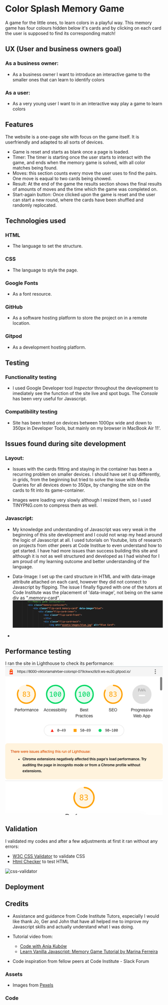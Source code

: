 # Color Splash Memory Game
A game for the little ones, to learn colors in a playful way. This memory game has four colours hidden below it's cards and by clicking on each card the user is supposed to find its corresponding match!

## UX (User and business owners goal)

### As a business owner:
* As a business owner I want to introduce an interactive game to the smaller ones that can learn to identify colors

### As a user:
* As a very young user I want to in an interactive way play a game to learn colors

## Features

The website is a one-page site with focus on the game itself. It is userfriendly and adapted to all sorts of devices. 

* Game is reset and starts as blank once a page is loaded.
* Timer: The timer is starting once the user starts to interact with the game, and ends when the memory game is solved, with all color matches being found.
* Moves: this section counts every move the user uses to find the pairs. One move is eaqual to two cards being showed.
* Result: At the end of the game the results section shows the final results of amounts of moves and the time which the game was completed on.
* Start-again button: Once clicked upon the game is reset and the user can start a new round, where the cards have been shuffled and randomly replocated.

## Technologies used

### HTML 
* The language to set the structure.

### CSS
* The language to style the page.

### Google Fonts
* As a font resource. 

### GitHub
* As a software hosting platform to store the project on in a remote location.

### Gitpod
* As a development hosting platform.

## Testing

### Functionality testing
* I used Google Developer tool *Inspector* throughout the development to imediately see the function of the site live and spot bugs. The *Console* has been very useful for Javascript. 

### Compatibility testing
* Site has been tested on devices between 1000px wide and down to 350px in Developer Tools, but mainly on my browser in MacBook Air 11'. 

## Issues found during site development

### Layout:
* Issues with the cards fitting and staying in the container has been a recurring problem on smaller devices. I should have set it up differently, in grids, from the beginning but tried to solve the issue with Media Queries for all devices down to 350px, by changing the size on the cards to fit into its game-container. 

* Images were loading very slowly although I resized them, so I used TINYPNG.com to compress them as well. 

### Javascript:
* My knowledge and understanding of Javascript was very weak in the beginning of this site development and I could not wrap my head around the logic of Javascript at all. I used tutorials on Youtube, lots of research on projects from other peers at Code Institue to even understand how to get started. 
I have had more issues than success building this site and although it is not as well structured and developed as I had wished for I am proud of my learning outcome and better understanding of the language. 

* Data-Image: I set up the card structure in HTML and with data-image attribute attached on each card, however they did not connect to Javascript by flipping. The issue I finally figured with one of the tutors at Code Institute was the placement of 'data-image', not being on the same div as ".memory-card". 
![data-image](assets/md-images/screenshots/data-image.png) 

* 






## Performance testing

I ran the site in Lighthouse to check its performance:
![lighthouse](assets/md-images/screenshots/lighthouse.png)

## Validation

I validated my codes and after a few adjustments at first it ran without any errors:

* [W3C CSS Validator](http://www.css-validator.org/) to validate CSS
* [Html Checker](https://validator.w3.org/) to test HTML

![css-validator](http://www.css-validator.org/)
## Deployment

## Credits

* Assistance and guidance from Code Institute Tutors, especially I would like thank Jo, Ger and John that have all helped me to improve my Javascript skills and actually understand what I was doing.

* Tutorial video from: 
    * [Code with Ania Kubów](https://www.youtube.com/watch?v=tjyDOHzKN0w)
    * [Learn Vanilla Javascript: Memory Game Tutorial by Marina Ferreira](https://www.youtube.com/watch?v=zYS4J9m3SsU&list=PLLX1I3KXZ-YH-woTgiCfONMya39-Ty8qw&index=5)
* Code inspiration from fellow peers at Code Institute - Slack Forum

### Assets
* Images from [Pexels](https://www.pexels.com/)


### Code